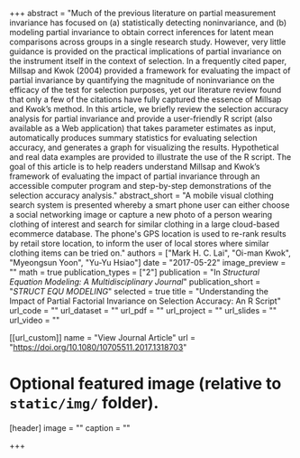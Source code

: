 +++
abstract = "Much of the previous literature on partial measurement invariance has focused on (a) statistically detecting noninvariance, and (b) modeling partial invariance to obtain correct inferences for latent mean comparisons across groups in a single research study. However, very little guidance is provided on the practical implications of partial invariance on the instrument itself in the context of selection. In a frequently cited paper, Millsap and Kwok (2004) provided a framework for evaluating the impact of partial invariance by quantifying the magnitude of noninvariance on the efficacy of the test for selection purposes, yet our literature review found that only a few of the citations have fully captured the essence of Millsap and Kwok’s method. In this article, we briefly review the selection accuracy analysis for partial invariance and provide a user-friendly R script (also available as a Web application) that takes parameter estimates as input, automatically produces summary statistics for evaluating selection accuracy, and generates a graph for visualizing the results. Hypothetical and real data examples are provided to illustrate the use of the R script. The goal of this article is to help readers understand Millsap and Kwok’s framework of evaluating the impact of partial invariance through an accessible computer program and step-by-step demonstrations of the selection accuracy analysis."
abstract_short = "A mobile visual clothing search system is presented whereby a smart phone user can either choose a social networking image or capture a new photo of a person wearing clothing of interest and search for similar clothing in a large cloud-based ecommerce database. The phone's GPS location is used to re-rank results by retail store location, to inform the user of local stores where similar clothing items can be tried on."
authors = ["Mark H. C. Lai", "Oi-man Kwok", "Myeongsun Yoon", "Yu-Yu Hsiao"]
date = "2017-05-22"
image_preview = ""
math = true
publication_types = ["2"]
publication = "In *Structural Equation Modeling: A Multidisciplinary Journal*"
publication_short = "*STRUCT EQU MODELING*"
selected = true
title = "Understanding the Impact of Partial Factorial Invariance on Selection Accuracy: An R Script"
url_code = ""
url_dataset = ""
url_pdf = ""
url_project = ""
url_slides = ""
url_video = ""

[[url_custom]]
name = "View Journal Article"
url = "https://doi.org/10.1080/10705511.2017.1318703"

# Optional featured image (relative to `static/img/` folder).
[header]
image = ""
caption = ""

+++


